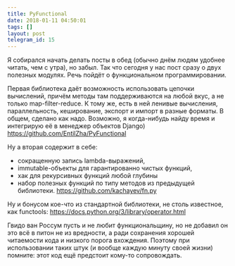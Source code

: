 ```yaml
---
title: PyFunctional
date: 2018-01-11 04:50:01
tags: []
layout: post
telegram_id: 15
---
```


Я собирался начать делать посты в обед (обычно днём людям удобнее читать, чем с утра), но забыл. Так что сегодня у нас пост сразу о двух полезных модулях. Речь пойдёт о функциональном программировании.

Первая библиотека даёт возможность использовать цепочки вычислений, причём методы там поддерживаются на любой вкус, а не только map-filter-reduce. К тому же, есть в ней ленивые вычисления, параллельность, кеширование, экспорт и импорт в разные форматы. В общем, сделано как надо. Возможно, я когда-нибудь найду время и интегрирую её в менеджер объектов Django)
<https://github.com/EntilZha/PyFunctional>

Ну а вторая содержит в себе:

* сокращенную запись lambda-выражений,
* immutable-объекты для гарантированно чистых функций,
* хак для рекурсивных функций любой глубины
* набор полезных функций по типу методов из предыдущей библиотеки.
<https://github.com/kachayev/fn.py>

Ну и бонусом кое-что из стандартной библиотеки, не столь известное, как functools:
<https://docs.python.org/3/library/operator.html>

Гвидо ван Россум пусть и не любит функциональщину, но не добавил он это всё в питон не из вредности, а ради сохранения хорошей читаемости кода и низкого порога вхождения. Поэтому при использовании таких штук (и вообще каждую минуту своей жизни) помните: этот код ещё предстоит кому-то сопровождать.
